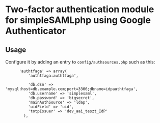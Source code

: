 # Two-factor authentication module for simpleSAMLphp using Google Authenticator

## Usage

 Configure it by adding an entry to `config/authsources.php` such as this:
 
 ```
       'authtfaga' => array(
           'authtfaga:authtfaga',
 
           'db.dsn' => 'mysql:host=db.example.com;port=3306;dbname=idpauthtfaga',
           'db.username' => 'simplesaml',
           'db.password' => 'bigsecret',
           'mainAuthSource' => 'ldap',
           'uidField' => 'uid',
           'totpIssuer' => 'dev_aai_teszt_IdP'
         ),
```
